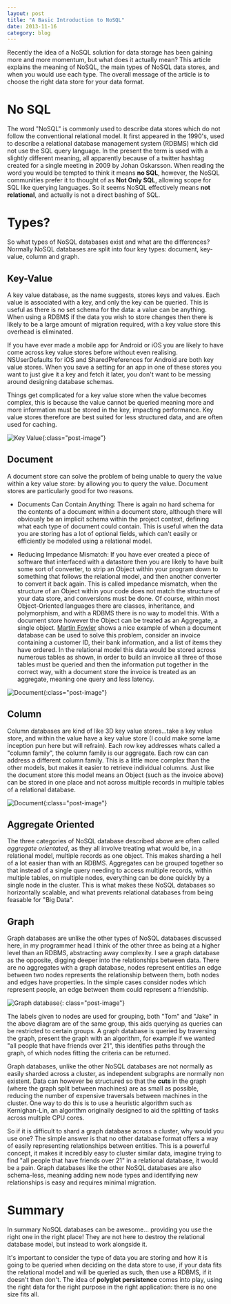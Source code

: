 ```yaml
---
layout: post
title: "A Basic Introduction to NoSQL"
date: 2013-11-16
category: blog
---
```


Recently the idea of a NoSQL solution for data storage has been gaining more
and more momentum, but what does it actually mean?
This article explains the
meaning of NoSQL, the main types of NoSQL data stores, and
when you would use each type. The overall message of the article is to choose the right
data store for your data format.

No SQL
==================

The word "NoSQL" is commonly used to describe data stores which do not
follow the conventional relational model. It first appeared in the 1990's,
used to describe a relational database management system (RDBMS) which
did not use the SQL query language. In the present the term is used with a
slightly different meaning, all apparently because of a twitter hashtag
created for a single meeting in 2009 by Johan Oskarsson.
When reading the word you would be tempted to think it means **no SQL**,
however, the NoSQL communities prefer it to thought of as **Not Only SQL**,
allowing scope for SQL like querying languages.
So it seems NoSQL effectively means **not relational**, and
actually is not a direct bashing of SQL.

Types?
==================

So what types of NoSQL databases exist and what are the differences?
Normally NoSQL databases are split into four key types: document,
key-value, column and graph.

Key-Value
------

A key value database, as the name suggests, stores keys and values. Each
value is associated with a key, and only the key can be queried. This is
useful as there is no set schema for the data: a value can be
anything. When using a RDBMS if the data you wish to store changes then
there is likely to be a large amount of migration required, with a key
value store this overhead is eliminated.

If you have ever made a mobile app for Android or iOS you are likely to
have come across key value stores before without even realising.
NSUserDefaults for iOS and SharedPreferences for Android are both key
value stores. When you save a setting for an app in one of these stores
you want to just give it a key and fetch it later, you don't want to be
messing around designing database schemas.

Things get complicated for a key value store when the value
becomes complex, this is because the value cannot be queried meaning more and more
information must be stored in the key, impacting performance. Key value stores therefore
are best suited for less structured data, and are often used for caching.

![Key Value]({{site.url}}/images/posts/KeyValue.png){:class="post-image"}

Document
------
A document store can solve the problem of being unable to query the
value within a key value store: by allowing you to query the value.
Document stores are particularly good for two reasons.

- Documents Can Contain Anything:
    There is again no hard schema for the contents of a document within
    a document store, although there will obviously be an implicit
    schema within the project context, defining what each type of document
    could contain. This is useful when the data you
    are storing has a lot of optional fields, which can't easily or efficiently be
    modeled using a relational model.

- Reducing Impedance Mismatch:
        If you have ever created a piece of software that interfaced with a datastore
        then you are likely to have built some sort of converter,
        to strip an Object within your program down to
        something that follows the relational model, and then another
        converter to convert it back again. This is called impedance
        mismatch, when the structure of an Object within your code does not
        match the structure of your data store, and conversions must be done. Of
        course, within most Object-Oriented languages there are classes, inheritance, and
        polymorphism, and with a RDBMS there is no way to model this. With
        a document store however the Object can be treated as an Aggregate,
        a single object. [Martin Fowler](https://www.youtube.com/watch?v=qI_g07C_Q5I)
        shows a nice example of when a document database can be used to solve this
        problem, consider an invoice containing a customer ID, their bank information,
        and a list of items they have ordered. In the relational model this data would be
        stored across numerous tables as shown, in order to build an invoice
        all three of those tables must be queried and then the information
        put together in the correct way, with a document store the invoice
        is treated as an aggregate, meaning one query and less latency.

![Document]({{site.url}}/images/posts/Document.png){:class="post-image"}

Column
------

Column databases are kind of like 3D key value stores...take a key value
store, and within the value have a key value store (I could make some
lame inception pun here but will refrain). Each row key addresses whats
called a "column family", the column family is our aggregate. Each row
can can address a different column family. This is a little more complex
than the other models, but makes it easier to retrieve individual
columns. Just like the document store this model means an Object (such
as the invoice above) can be stored in one place and not across multiple
records in multiple tables of a relational database.

![Document]({{site.url}}/images/posts/Column.png){:class="post-image"}

Aggregate Oriented
------

The three categories of NoSQL database described above are often called
*aggregate orientated*, as they all involve treating what would be, in
a relational model, multiple records as one object. This makes sharding a hell
of a lot easier than with an RDBMS. Aggregates can be grouped together so that
instead of a single query needing to access multiple records, within
multiple tables, on multiple nodes, everything can be done quickly by a
single node in the cluster. This is what makes these NoSQL databases so
horizontally scalable, and what prevents relational databases from being
feasable for "Big Data".

Graph
------

Graph databases are unlike the other types of NoSQL databases discussed
here, in my programmer head I think of the other three as being at a higher
level than an RDBMS, abstracting away complexity. I see a graph database
as the opposite, digging deeper into the relationships between data.
There are no aggregates with a graph database, nodes represent entities an
edge between two nodes represents the relationship between them, both nodes
and edges have properties. In the simple cases consider nodes which
represent people, an edge between them could represent a friendship.

![Graph database]({{site.url}}/images/posts/Graph.png){: class="post-image"}

The labels given to nodes are used for grouping, both "Tom" and "Jake" in
the above diagram are of the same group, this aids querying as queries can
be restricted to certain groups.
A graph database is queried by traversing the graph, present the graph with
an algorithm, for example if we wanted "all people that have friends
over 21", this identifies paths through the graph, of which nodes
fitting the criteria can be returned.

Graph databases, unlike the other NoSQL databases are not normally as easily
sharded across a cluster, as independent subgraphs are normally
non existent. Data can however be structured so that the
**cuts** in the graph (where the graph split between machines)
are as small as possible, reducing the number of expensive traversals
between machines in the cluster. One way
to do this is to use a heuristic algorithm such as Kernighan-Lin, an
algorithm originally designed to aid the splitting of tasks across multiple
CPU cores.

So if it is difficult to shard a graph database across a cluster, why would
you use one? The simple answer is that no other database format offers a way
of easily representing relationships between entities. This is a powerful
concept, it makes it incredibly easy to cluster similar data, imagine trying
to find "all people that have friends over 21" in a relational database, it
would be a pain. Graph databases like the other NoSQL databases are also
schema-less, meaning adding new node types and identifying new relationships
is easy and requires minimal migration.

Summary
==================

In summary NoSQL databases can be awesome... providing you use the right one
in the right place! They are not here to destroy the relational database
model, but instead to work alongside it.

It's important to consider the type of data you are storing and how it is
going to be queried when deciding on the data store to use, if your data fits the
relational model and will be queried as such, then use a RDBMS, if it
doesn't then don't. The idea of **polyglot persistence** comes into play,
using the right data for the right purpose in the right application: there is
no one size fits all.